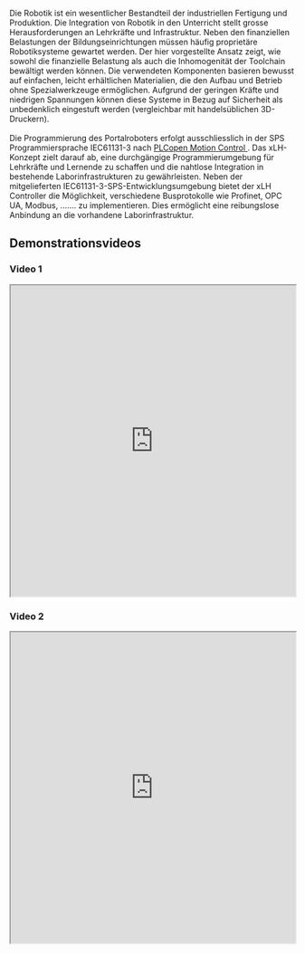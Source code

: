 Die Robotik ist ein wesentlicher Bestandteil der industriellen Fertigung und Produktion. Die Integration von Robotik 
in den Unterricht stellt grosse Herausforderungen an Lehrkräfte und Infrastruktur. Neben den finanziellen Belastungen 
der Bildungseinrichtungen müssen häufig proprietäre Robotiksysteme gewartet werden. Der hier vorgestellte Ansatz zeigt, 
wie sowohl die finanzielle Belastung als auch die Inhomogenität der Toolchain bewältigt werden können. Die verwendeten 
Komponenten basieren bewusst auf einfachen, leicht erhältlichen Materialien, die den Aufbau und Betrieb ohne 
Spezialwerkzeuge ermöglichen. Aufgrund der geringen Kräfte und niedrigen Spannungen können diese Systeme in Bezug auf 
Sicherheit als unbedenklich eingestuft werden (vergleichbar mit handelsüblichen 3D-Druckern).
</br></br>
Die Programmierung des Portalroboters erfolgt ausschliesslich in der SPS Programmiersprache IEC61131-3 nach 
<a href="https://plcopen.org/technical-activities/motion-control" target="_blank">
    PLCopen Motion Control
</a>. 
Das xLH-Konzept zielt darauf ab, eine durchgängige Programmierumgebung für Lehrkräfte und Lernende zu schaffen und 
die nahtlose Integration in bestehende Laborinfrastrukturen zu gewährleisten. Neben der mitgelieferten 
IEC61131-3-SPS-Entwicklungsumgebung bietet der xLH Controller die Möglichkeit, verschiedene Busprotokolle wie 
Profinet, OPC UA, Modbus, ....... zu implementieren. Dies ermöglicht eine reibungslose Anbindung an die vorhandene 
Laborinfrastruktur.
 
## Demonstrationsvideos

### Video 1
<iframe src="https://drive.google.com/file/d/1Lo9473KD83Wq6fX-XKnp9B8oAbJTvSUO/preview" width="100%" height="550" allow="autoplay"></iframe>

### Video 2
<iframe src="https://drive.google.com/file/d/1U0uAFHplAIOQOlxBz0GXVltnbKT-dsXm/preview" width="100%" height="550" allow="autoplay"></iframe>
